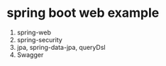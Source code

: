 # spring boot web example

1. spring-web
2. spring-security
3. jpa, spring-data-jpa, queryDsl
4. Swagger
